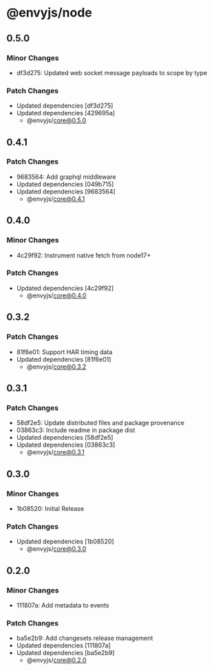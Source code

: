 # @envyjs/node

## 0.5.0

### Minor Changes

- df3d275: Updated web socket message payloads to scope by type

### Patch Changes

- Updated dependencies [df3d275]
- Updated dependencies [429695a]
  - @envyjs/core@0.5.0

## 0.4.1

### Patch Changes

- 9683564: Add graphql middleware
- Updated dependencies [049b715]
- Updated dependencies [9683564]
  - @envyjs/core@0.4.1

## 0.4.0

### Minor Changes

- 4c29f92: Instrument native fetch from node17+

### Patch Changes

- Updated dependencies [4c29f92]
  - @envyjs/core@0.4.0

## 0.3.2

### Patch Changes

- 81f6e01: Support HAR timing data
- Updated dependencies [81f6e01]
  - @envyjs/core@0.3.2

## 0.3.1

### Patch Changes

- 58df2e5: Update distributed files and package provenance
- 03863c3: Include readme in package dist
- Updated dependencies [58df2e5]
- Updated dependencies [03863c3]
  - @envyjs/core@0.3.1

## 0.3.0

### Minor Changes

- 1b08520: Initial Release

### Patch Changes

- Updated dependencies [1b08520]
  - @envyjs/core@0.3.0

## 0.2.0

### Minor Changes

- 111807a: Add metadata to events

### Patch Changes

- ba5e2b9: Add changesets release management
- Updated dependencies [111807a]
- Updated dependencies [ba5e2b9]
  - @envyjs/core@0.2.0

